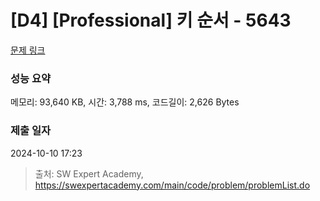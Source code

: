 # [D4] [Professional] 키 순서 - 5643 

[문제 링크](https://swexpertacademy.com/main/code/problem/problemDetail.do?contestProbId=AWXQsLWKd5cDFAUo) 

### 성능 요약

메모리: 93,640 KB, 시간: 3,788 ms, 코드길이: 2,626 Bytes

### 제출 일자

2024-10-10 17:23



> 출처: SW Expert Academy, https://swexpertacademy.com/main/code/problem/problemList.do